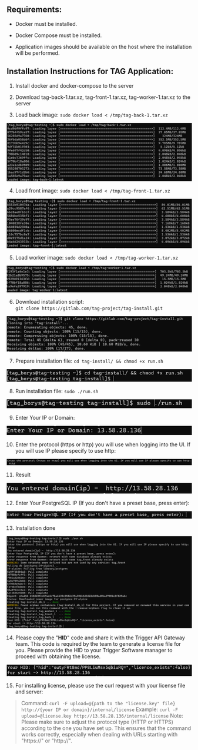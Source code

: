 ## Requirements:

-   Docker must be installed.
    
-   Docker Compose must be installed.
    
-   Application images should be available on the host where the installation will be performed.

## Installation Instructions for TAG Application:

1. Install docker and docker-compose to the server
    
2.  Download tag-back-1.tar.xz, tag-front-1.tar.xz, tag-worker-1.tar.xz to the server
    
3.  Load back image: `sudo docker load < /tmp/tag-back-1.tar.xz`

![enter image description here](./screenshots/back-install.png)

4. Load front image: `sudo docker load < /tmp/tag-front-1.tar.xz`

![enter image description here](./screenshots/front-install.png)

5. Load worker image: `sudo docker load < /tmp/tag-worker-1.tar.xz`

![enter image description here](./screenshots/worker-install.png)

6. Download installation script:  
`git clone https://gitlab.com/tag-project/tag-install.git`

![enter image description here](./screenshots/clone-insall-script.png)

7. Prepare installation file: `cd tag-install/ && chmod +x run.sh`  

![enter image description here](./screenshots/prepare-install-file.png)

8. Run installation file: `sudo ./run.sh`

![enter image description here](./screenshots/run-script.png)

9. Enter Your IP or Domain:

![enter image description here](./screenshots/enter-domain.png)

10. Enter the protocol (https or http) you will use when logging into the UI. If you will use IP please specify to use http: 

![enter image description here](./screenshots/choose-protocol.png)

11. Result

![enter image description here](./screenshots/domain-result.png)

12. Enter Your PostgreSQL IP (If you don't have a preset base, press enter):

![enter image description here](./screenshots/pg-connect.png)

13. Installation done

![enter image description here](./screenshots/installation-done.png)

14. Please copy the "**HID**" code and share it with the Trigger API Gateway team. This code is required by the team to generate a license file for you. Please provide the HID to your Trigger Software manager to proceed with obtaining the license.

![enter image description here](./screenshots/hid.png)

15. For installing license, please use the curl request with your license file and server:

> Command:
> `curl -F upload=@{path to the "license.key" file} http://{your IP or domain}/internal/license`
> Example:
> `curl -F upload=@license.key http://13.58.28.136/internal/license`
> Note: Please make sure to adjust the protocol type (HTTP or HTTPS)
> according to the one you have set up. This ensures that the command
> works correctly, especially when dealing with URLs starting with
> "https://" or "http://".

